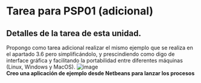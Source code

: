 # Tarea para PSP01 (adicional)
## Detalles de la tarea de esta unidad.
Propongo como tarea adicional realizar el mismo ejemplo que se realiza en el apartado 3.6 pero simplificándolo, y prescindiendo como digo de interface gráfica y facilitando la portabilidad entre diferentes máquinas (Linux, Windows y MacOS).
![image](https://user-images.githubusercontent.com/44543081/47952969-1b7bca80-df77-11e8-9aa8-8f3a79c8b607.png)  
**Creo una aplicación de ejemplo desde Netbeans para lanzar los procesos**


